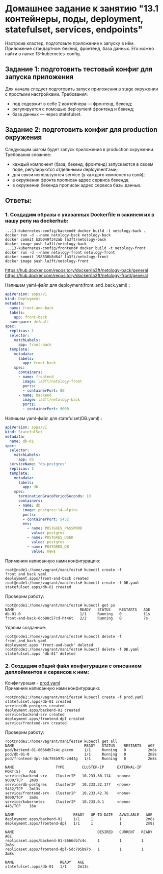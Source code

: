 # Домашнее задание к занятию "13.1 контейнеры, поды, deployment, statefulset, services, endpoints"
Настроив кластер, подготовьте приложение к запуску в нём. Приложение стандартное: бекенд, фронтенд, база данных. Его можно найти в папке 13-kubernetes-config.

## Задание 1: подготовить тестовый конфиг для запуска приложения
Для начала следует подготовить запуск приложения в stage окружении с простыми настройками. Требования:
* под содержит в себе 2 контейнера — фронтенд, бекенд;
* регулируется с помощью deployment фронтенд и бекенд;
* база данных — через statefulset.

## Задание 2: подготовить конфиг для production окружения
Следующим шагом будет запуск приложения в production окружении. Требования сложнее:
* каждый компонент (база, бекенд, фронтенд) запускаются в своем поде, регулируются отдельными deployment’ами;
* для связи используются service (у каждого компонента свой);
* в окружении фронта прописан адрес сервиса бекенда;
* в окружении бекенда прописан адрес сервиса базы данных.

## Ответы:
### 1. Создадим образы с указанных Dockerfile и закинем их в нашу репу на dockerhub:
```
...13-kubernetes-config/backend# docker build -t netology-back .
docker run -d --name netology-back netology-back
docker commit b2b049f342ab la3ft/netology-back
docker image push la3ft/netology-back
...13-kubernetes-config/frontend# docker build -t netology-front .
docker run -d --name netology-front netology-front
docker commit 198330b8d64f la3ft/netology-front
docker image push la3ft/netology-front
```

https://hub.docker.com/repository/docker/la3ft/netology-back/general  
https://hub.docker.com/repository/docker/la3ft/netology-front/general

Напишем yaml-файл для deployment(front_and_back.yaml) :
```yaml
apiVersion: apps/v1
kind: Deployment
metadata:
  name: front-and-back
  labels:
    app: front-back
  namespace: default
spec:
  replicas: 1
  selector:
    matchLabels:
      app: front-back
  template:
    metadata:
      labels:
        app: front-back
    spec:
      containers:
      - name: frontend
        image: la3ft/netology-front
        ports:
        - containerPort: 80
      - name: backend
        image: la3ft/netology-back
        ports:
        - containerPort: 9000
```
  
Напишем yaml-файл для statefulset(DB.yaml) :
```yaml
apiVersion: apps/v1
kind: StatefulSet
metadata:
  name: db-01
spec:
  selector:
    matchLabels:
      app: db
  serviceName: "db-postgres"
  replicas: 1
  template:
    metadata:
      labels:
        app: db
    spec:
      terminationGracePeriodSeconds: 10
      containers:
      - name: db
        image: postgres:14-alpine
        ports:
        - containerPort: 5432
        env:
          - name: POSTGRES_PASSWORD
            value: postgres
          - name: POSTGRES_USER
            value: postgres
          - name: POSTGRES_DB
            value: news
```
Применим написанную нами конфигурацию:
```
root@node1:/home/vagrant/manifests# kubectl create -f front_and_back.yaml
deployment.apps/front-and-back created
root@node1:/home/vagrant/manifests# kubectl create -f DB.yaml
statefulset.apps/db-01 created
```
Проверим работу:
```
root@node1:/home/vagrant/manifests# kubectl get po
NAME                              READY   STATUS    RESTARTS   AGE
db-01-0                           1/1     Running   0          11s
front-and-back-6cb88c57cd-ht46t   2/2     Running   0          7s
```
Удалим созданное:
```
root@node1:/home/vagrant/manifests# kubectl delete -f front_and_back.yaml
deployment.apps "front-and-back" deleted
root@node1:/home/vagrant/manifests# kubectl delete -f DB.yaml
statefulset.apps "db-01" deleted
```

### 2. Создадим общий файл конфигурации с описанием деплойментов и сервисов к ним:  
Конфигурация - [prod.yaml](https://github.com/la3ft/devops-netology/blob/main/DZ/13-kubernetes-config-01-objects/manifests/prod.yaml)  
Применим написанную нами конфигурацию:
```
root@node1:/home/vagrant/manifests# kubectl create -f prod.yaml
statefulset.apps/db-01 created
service/db-postgres created
deployment.apps/backend-01 created
service/backend-srv created
deployment.apps/frontend-dpl created
service/frontend-srv created
```
  
Проверим работу:
```
root@node1:/home/vagrant/manifests# kubectl get all
NAME                                READY   STATUS    RESTARTS   AGE
pod/backend-01-8666db7c4c-pkcxm     1/1     Running   0          2m8s
pod/db-01-0                         1/1     Running   0          2m8s
pod/frontend-dpl-5dc795b97b-z444g   1/1     Running   0          2m8s

NAME                   TYPE        CLUSTER-IP      EXTERNAL-IP   PORT(S)    AGE
service/backend-srv    ClusterIP   10.233.30.114   <none>        9000/TCP   2m8s
service/db-postgres    ClusterIP   10.233.32.177   <none>        5432/TCP   2m13s
service/frontend-srv   ClusterIP   10.233.42.76    <none>        8000/TCP   2m8s
service/kubernetes     ClusterIP   10.233.0.1      <none>        443/TCP    16m

NAME                           READY   UP-TO-DATE   AVAILABLE   AGE
deployment.apps/backend-01     1/1     1            1           2m8s
deployment.apps/frontend-dpl   1/1     1            1           2m8s

NAME                                      DESIRED   CURRENT   READY   AGE
replicaset.apps/backend-01-8666db7c4c     1         1         1       2m8s
replicaset.apps/frontend-dpl-5dc795b97b   1         1         1       2m8s

NAME                     READY   AGE
statefulset.apps/db-01   1/1     2m13s
```
